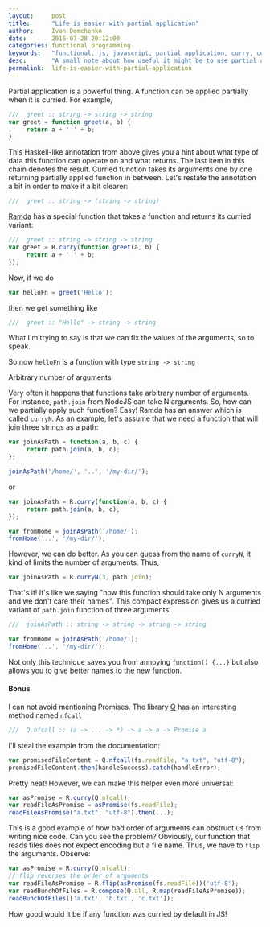 ```yaml
---
layout:     post
title:      "Life is easier with partial application"
author:     Ivan Demchenko
date:       2016-07-28 20:12:00
categories: functional programming
keywords:   "functional, js, javascript, partial application, curry, curried functions, higher order functions, nodejs, node, ramda, ramdajs"
desc:       "A small note about how useful it might be to use partial application in javascript"
permalink:  life-is-easier-with-partial-application
---
```

Partial application is a powerful thing. A function can be applied partially when it is curried. For example,

```js
///  greet :: string -> string -> string
var greet = function greet(a, b) {
     return a + ' ' + b;
}
```

This Haskell-like annotation from above gives you a hint about what type of data this function can operate on and what returns. The last item in this chain denotes the result. Curried function takes its arguments one by one returning partially applied function in between. Let's restate the annotation a bit in order to make it a bit clearer:

```js
///  greet :: string -> (string -> string)
```

[Ramda](http://ramdajs.com/) has a special function that takes a function and returns its curried variant:

```js
///  greet :: string -> string -> string
var greet = R.curry(function greet(a, b) {
     return a + ' ' + b;
});
```

Now, if we do

```js
var helloFn = greet('Hello');
```

then we get something like

```js
///  greet :: "Hello" -> string -> string
```

What I'm trying to say is that we can fix the values of the arguments, so to speak.

So now `helloFn` is a function with type `string -> string`

Arbitrary number of arguments

Very often it happens that functions take arbitrary number of arguments. For instance, `path.join` from NodeJS can take N arguments. So, how can we partially apply such function? Easy! Ramda has an answer which is called `curryN`. As an example, let's assume that we need a function that will join three strings as a path:

```js
var joinAsPath = function(a, b, c) {
     return path.join(a, b, c);
};

joinAsPath('/home/', '..', '/my-dir/');
```

or

```js
var joinAsPath = R.curry(function(a, b, c) {
     return path.join(a, b, c);
});

var fromHome = joinAsPath('/home/');
fromHome('..', '/my-dir/');
```

However, we can do better. As you can guess from the name of `curryN`, it kind of limits the number of arguments. Thus,

```js
var joinAsPath = R.curryN(3, path.join);
```

That's it! It's like we saying "now this function should take only N arguments and we don't care their names". This compact expression gives us a curried variant of `path.join` function of three arguments:

```js
///  joinAsPath :: string -> string -> string -> string

var fromHome = joinAsPath('/home/');
fromHome('..', '/my-dir/');
```

Not only this technique saves you from annoying `function() {...}` but also allows you to give better names to the new function.

#### Bonus

I can not avoid mentioning Promises. The library [Q](https://www.npmjs.com/package/q) has an interesting method named `nfcall`

```js
///  Q.nfcall :: (a -> ... -> *) -> a -> a -> Promise a
```

I'll steal the example from the documentation:

```js
var promisedFileContent = Q.nfcall(fs.readFile, "a.txt", "utf-8");
promisedFileContent.then(handleSuccess).catch(handleError);
```

Pretty neat! However, we can make this helper even more universal:

```js
var asPromise = R.curry(Q.nfcall);
var readFileAsPromise = asPromise(fs.readFile);
readFileAsPromise("a.txt", "utf-8").then(...);
```

This is a good example of how bad order of arguments can obstruct us from writing nice code. Can you see the problem? Obviously, our function that reads files does not expect encoding but a file name. Thus, we have to `flip` the arguments. Observe:

```js
var asPromise = R.curry(Q.nfcall);
// flip reverses the order of arguments
var readFileAsPromise = R.flip(asPromise(fs.readFile))('utf-8');
var readBunchOfFiles = R.compose(Q.all, R.map(readFileAsPromise));
readBunchOfFiles(['a.txt', 'b.txt', 'c.txt']);
```

How good would it be if any function was curried by default in JS!
